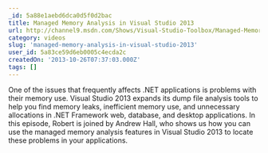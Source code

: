 ```yaml
---
_id: 5a88e1aebd6dca0d5f0d2bac
title: Managed Memory Analysis in Visual Studio 2013
url: http://channel9.msdn.com/Shows/Visual-Studio-Toolbox/Managed-Memory-Analysis-in-Visual-Studio-2013
category: videos
slug: 'managed-memory-analysis-in-visual-studio-2013'
user_id: 5a83ce59d6eb0005c4ecda2c
createdOn: '2013-10-26T07:37:03.000Z'
tags: []
---
```


One of the issues that frequently affects .NET applications is problems with their memory use. Visual Studio 2013 expands its dump file analysis tools to help you find memory leaks, inefficient memory use, and unnecessary allocations in .NET Framework web, database, and desktop applications. In this episode, Robert is joined by Andrew Hall, who shows us how you can use the managed memory analysis features in Visual Studio 2013 to locate these problems in your applications.
